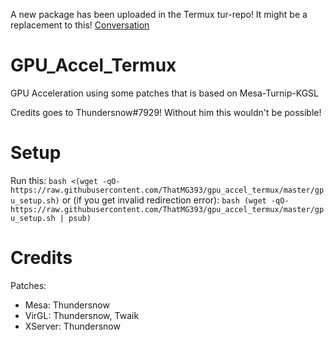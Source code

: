 A new package has been uploaded in the Termux tur-repo! It might be a replacement to this! [Conversation](https://github.com/termux/termux-packages/issues/14517)

# GPU_Accel_Termux
GPU Acceleration using some patches that is based on Mesa-Turnip-KGSL

Credits goes to Thundersnow#7929!
Without him this wouldn't be possible!

# Setup
Run this:
`bash <(wget -qO- https://raw.githubusercontent.com/ThatMG393/gpu_accel_termux/master/gpu_setup.sh)`
or (if you get invalid redirection error):
`bash (wget -qO- https://raw.githubusercontent.com/ThatMG393/gpu_accel_termux/master/gpu_setup.sh | psub)`

# Credits
Patches:
- Mesa: Thundersnow
- VirGL: Thundersnow, Twaik
- XServer: Thundersnow
